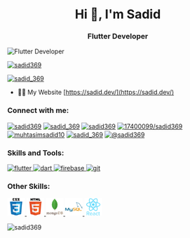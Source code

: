 <h1 align="center">Hi 👋, I'm Sadid</h1>
<h3 align="center">Flutter Developer</h3>

![Flutter Developer](https://github.com/sadid369/sadid369/blob/main/Modern%20Minimal%20Technology%20Background%20Banner.png)

<p align="left"> <a href="https://github.com/ryo-ma/github-profile-trophy"><img src="https://github-profile-trophy.vercel.app/?username=sadid369" alt="sadid369" /></a> </p>

<p align="left"> <a href="https://twitter.com/sadid_369" target="blank"><img src="https://img.shields.io/twitter/follow/sadid_369?logo=twitter&style=for-the-badge" alt="sadid_369" /></a> </p>

- 👨‍💻 My Website [https://sadid.dev/](https://sadid.dev/)

<h3 align="left">Connect with me:</h3>
<p align="left">
<a href="https://dev.to/sadid369" target="blank"><img align="center" src="https://raw.githubusercontent.com/rahuldkjain/github-profile-readme-generator/master/src/images/icons/Social/devto.svg" alt="sadid369" height="30" width="40" /></a>
<a href="https://twitter.com/sadid_369" target="blank"><img align="center" src="https://raw.githubusercontent.com/rahuldkjain/github-profile-readme-generator/master/src/images/icons/Social/twitter.svg" alt="sadid_369" height="30" width="40" /></a>
<a href="https://linkedin.com/in/sadid369" target="blank"><img align="center" src="https://raw.githubusercontent.com/rahuldkjain/github-profile-readme-generator/master/src/images/icons/Social/linked-in-alt.svg" alt="sadid369" height="30" width="40" /></a>
<a href="https://stackoverflow.com/users/17400099/sadid369" target="blank"><img align="center" src="https://raw.githubusercontent.com/rahuldkjain/github-profile-readme-generator/master/src/images/icons/Social/stack-overflow.svg" alt="17400099/sadid369" height="30" width="40" /></a>
<a href="https://fb.com/muhtasimsadid10" target="blank"><img align="center" src="https://raw.githubusercontent.com/rahuldkjain/github-profile-readme-generator/master/src/images/icons/Social/facebook.svg" alt="muhtasimsadid10" height="30" width="40" /></a>
<a href="https://instagram.com/sadid_369" target="blank"><img align="center" src="https://raw.githubusercontent.com/rahuldkjain/github-profile-readme-generator/master/src/images/icons/Social/instagram.svg" alt="sadid_369" height="30" width="40" /></a>
<a href="https://medium.com/@sadid369" target="blank"><img align="center" src="https://raw.githubusercontent.com/rahuldkjain/github-profile-readme-generator/master/src/images/icons/Social/medium.svg" alt="@sadid369" height="30" width="40" /></a>
</p>

<h3 align="left">Skills and Tools:</h3>
<p align="left">
  <a href="https://flutter.dev" target="_blank" rel="noreferrer"> <img src="https://www.vectorlogo.zone/logos/flutterio/flutterio-icon.svg" alt="flutter" width="40" height="40"/> </a>
  <a href="https://dart.dev" target="_blank" rel="noreferrer"> <img src="https://www.vectorlogo.zone/logos/dartlang/dartlang-icon.svg" alt="dart" width="40" height="40"/> </a>
  <a href="https://firebase.google.com/" target="_blank" rel="noreferrer"> <img src="https://www.vectorlogo.zone/logos/firebase/firebase-icon.svg" alt="firebase" width="40" height="40"/> </a>
  <a href="https://git-scm.com/" target="_blank" rel="noreferrer"> <img src="https://www.vectorlogo.zone/logos/git-scm/git-scm-icon.svg" alt="git" width="40" height="40"/> </a>
</p>

<h3 align="left">Other Skills:</h3>
<p align="left">
  <a href="https://www.w3schools.com/css/" target="_blank" rel="noreferrer"> <img src="https://raw.githubusercontent.com/devicons/devicon/master/icons/css3/css3-original-wordmark.svg" alt="css3" width="40" height="40"/> </a>
  <a href="https://www.w3.org/html/" target="_blank" rel="noreferrer"> <img src="https://raw.githubusercontent.com/devicons/devicon/master/icons/html5/html5-original-wordmark.svg" alt="html5" width="40" height="40"/> </a>
  <a href="https://www.mongodb.com/" target="_blank" rel="noreferrer"> <img src="https://raw.githubusercontent.com/devicons/devicon/master/icons/mongodb/mongodb-original-wordmark.svg" alt="mongodb" width="40" height="40"/> </a>
  <a href="https://www.mysql.com/" target="_blank" rel="noreferrer"> <img src="https://raw.githubusercontent.com/devicons/devicon/master/icons/mysql/mysql-original-wordmark.svg" alt="mysql" width="40" height="40"/> </a>
  <a href="https://reactjs.org/" target="_blank" rel="noreferrer"> <img src="https://raw.githubusercontent.com/devicons/devicon/master/icons/react/react-original-wordmark.svg" alt="react" width="40" height="40"/> </a>
</p>

<p><img align="center" src="https://github-readme-stats.vercel.app/api/top-langs?username=sadid369&show_icons=true&locale=en&layout=compact" alt="sadid369" /></p> 
